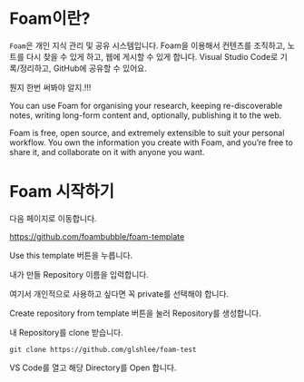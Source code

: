 
# Foam이란?
`Foam`은 개인 지식 관리 및 공유 시스템입니다.
Foam을 이용해서 컨텐츠를 조직하고, 노트를 다시 찾을 수 있게 하고, 웹에 게시할 수 있게 합니다.
Visual Studio Code로 기록/정리하고, GitHub에 공유할 수 있어요.

뭔지 한번 써봐야 알지.!!!

You can use Foam for organising your research, keeping re-discoverable notes, writing long-form content and, optionally, publishing it to the web.

Foam is free, open source, and extremely extensible to suit your personal workflow. You own the information you create with Foam, and you’re free to share it, and collaborate on it with anyone you want.



# Foam 시작하기
다음 페이지로 이동합니다.

https://github.com/foambubble/foam-template

Use this template 버튼을 누릅니다.

내가 만들 Repository 이름을 입력합니다.

여기서 개인적으로 사용하고 싶다면 꼭 private를 선택해야 합니다.

Create repository from template 버튼을 눌러 Repository를 생성합니다.


내 Repository를 clone 받습니다.

```
git clone https://github.com/glshlee/foam-test
```

VS Code를 열고 해당 Directory를 Open 합니다.